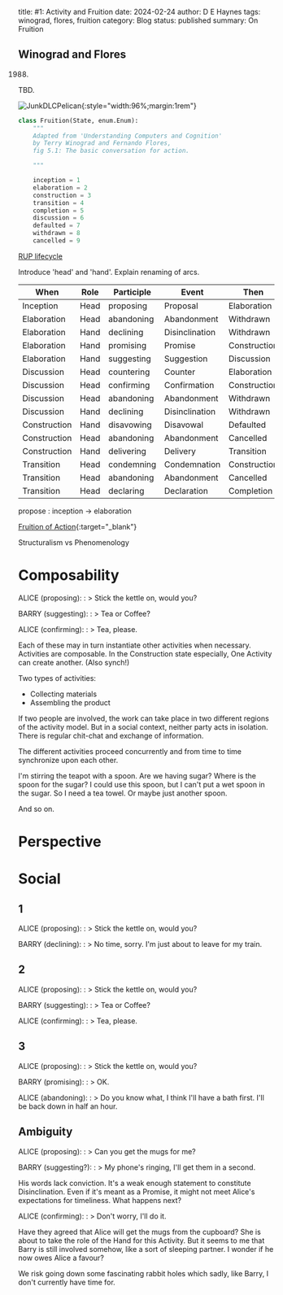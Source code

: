 title: #1: Activity and Fruition
date: 2024-02-24
author: D E Haynes
tags: winograd, flores, fruition
category: Blog
status: published
summary: On Fruition

Winograd and Flores
-------------------

1988.

TBD.

![JunkDLCPelican]({static}/img/UCAC_fig5-1.png){:style="width:96%;margin:1rem"}

```python
class Fruition(State, enum.Enum):
    """
    Adapted from 'Understanding Computers and Cognition'
    by Terry Winograd and Fernando Flores,
    fig 5.1: The basic conversation for action.

    """

    inception = 1
    elaboration = 2
    construction = 3
    transition = 4
    completion = 5
    discussion = 6
    defaulted = 7
    withdrawn = 8
    cancelled = 9
```

[RUP lifecycle](https://en.wikipedia.org/wiki/Rational_unified_process#Four_project_life-cycle_phases)

Introduce 'head' and 'hand'. Explain renaming of arcs.

| When          | Role  | Participle    | Event         | Then          |
|---------------|-------|---------------|---------------|---------------|
| Inception     | Head  | proposing     | Proposal      | Elaboration   |
| Elaboration   | Head  | abandoning    | Abandonment   | Withdrawn     |
| Elaboration   | Hand  | declining     | Disinclination| Withdrawn     |
| Elaboration   | Hand  | promising     | Promise       | Construction  |
| Elaboration   | Hand  | suggesting    | Suggestion    | Discussion    |
| Discussion    | Head  | countering    | Counter       | Elaboration   |
| Discussion    | Head  | confirming    | Confirmation  | Construction  |
| Discussion    | Head  | abandoning    | Abandonment   | Withdrawn     |
| Discussion    | Hand  | declining     | Disinclination| Withdrawn     |
| Construction  | Hand  | disavowing    | Disavowal     | Defaulted     |
| Construction  | Head  | abandoning    | Abandonment   | Cancelled     |
| Construction  | Hand  | delivering    | Delivery      | Transition    |
| Transition    | Head  | condemning    | Condemnation  | Construction  |
| Transition    | Head  | abandoning    | Abandonment   | Cancelled     |
| Transition    | Head  | declaring     | Declaration   | Completion    |

propose
:   inception -> elaboration

[Fruition of Action]({static}/doc/fruition_of_action.pdf){:target="_blank"}

Structuralism vs Phenomenology

Composability
=============

ALICE (proposing):
: > Stick the kettle on, would you?

BARRY (suggesting):
: > Tea or Coffee?

ALICE (confirming):
: > Tea, please.

Each of these may in turn instantiate other activities when necessary.
Activities are composable. In the Construction state especially, One Activity can create another.
(Also synch!)

Two types of activities:

* Collecting materials
* Assembling the product

If two people are involved, the work can take place in two different regions of the activity model.
But in a social context, neither party acts in isolation. There is regular chit-chat and exchange of information.

The different activities proceed concurrently and from time to time synchronize upon each other.

I'm stirring the teapot with a spoon. Are we having sugar? Where is the spoon for the sugar?
I could use this spoon, but I can't put a wet spoon in the sugar.
So I need a tea towel. Or maybe just another spoon.

And so on.

Perspective
===========

Social
======

1
-

ALICE (proposing):
: > Stick the kettle on, would you?

BARRY (declining):
: > No time, sorry. I'm just about to leave for my train.

2
-

ALICE (proposing):
: > Stick the kettle on, would you?

BARRY (suggesting):
: > Tea or Coffee?

ALICE (confirming):
: > Tea, please.

3
-

ALICE (proposing):
: > Stick the kettle on, would you?

BARRY (promising):
: > OK.

ALICE (abandoning):
: > Do you know what, I think I'll have a bath first. I'll be back down in half an hour.

Ambiguity
---------

ALICE (proposing):
: > Can you get the mugs for me?

BARRY (suggesting?):
: > My phone's ringing, I'll get them in a second.

His words lack conviction. It's a weak enough statement to constitute Disinclination.
Even if it's meant as a Promise, it might not meet Alice's expectations for timeliness.
What happens next?

ALICE (confirming):
: > Don't worry, I'll do it.

Have they agreed that Alice will get the mugs from the cupboard?
She is about to take the role of the Hand for this Activity.
But it seems to me that Barry is still involved somehow, like a sort of sleeping partner.
I wonder if he now owes Alice a favour?

We risk going down some fascinating rabbit holes which sadly, like Barry, I don't
currently have time for.
